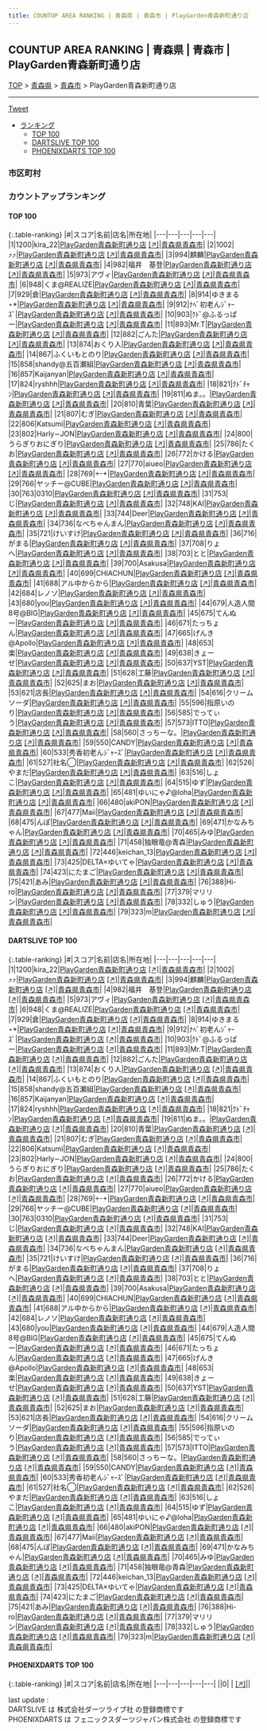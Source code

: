 ```yaml
---
title: COUNTUP AREA RANKING | 青森県 | 青森市 | PlayGarden青森新町通り店
---
```

## COUNTUP AREA RANKING | 青森県 | 青森市 | PlayGarden青森新町通り店

[TOP](/darts/rank/) > [青森県](/darts/rank/青森県/) > [青森市](/darts/rank/青森県/青森市/) > PlayGarden青森新町通り店

___

<a href="https://twitter.com/share?ref_src=twsrc%5Etfw" data-text="COUNTUP AREA RANKING | 青森県青森市PlayGarden青森新町通り店" class="twitter-share-button" data-hashtags="DARTSLIVE,PHOENIXDARTS,darts,ダーツ" data-show-count="false">Tweet</a>

* [ランキング](#カウントアップランキング)
    * [TOP 100](#top-100)
    * [DARTSLIVE TOP 100](#dartslive-top-100)
    * [PHOENIXDARTS TOP 100](#phoenixdarts-top-100)

### 市区町村

<ul>

</ul>

### カウントアップランキング

#### TOP 100



{:.table-ranking}
|#|スコア|名前|店名|所在地|
|---|---|---|---|---|
|1|1200|<span class="rank-name-dl">kira_22</span>|<a href="/darts/rank/shops/c1f8ec9eb948d15a25d56fb0e5c39bac.html">PlayGarden青森新町通り店</a> <a href="https://search.dartslive.com/jp/shop/c1f8ec9eb948d15a25d56fb0e5c39bac">[↗]</a>|<a href="/darts/rank/青森県/青森市">青森県青森市</a>|
|2|1002|<span class="rank-name-dl">⤴︎⤴︎</span>|<a href="/darts/rank/shops/c1f8ec9eb948d15a25d56fb0e5c39bac.html">PlayGarden青森新町通り店</a> <a href="https://search.dartslive.com/jp/shop/c1f8ec9eb948d15a25d56fb0e5c39bac">[↗]</a>|<a href="/darts/rank/青森県/青森市">青森県青森市</a>|
|3|994|<span class="rank-name-dl">麒麟</span>|<a href="/darts/rank/shops/c1f8ec9eb948d15a25d56fb0e5c39bac.html">PlayGarden青森新町通り店</a> <a href="https://search.dartslive.com/jp/shop/c1f8ec9eb948d15a25d56fb0e5c39bac">[↗]</a>|<a href="/darts/rank/青森県/青森市">青森県青森市</a>|
|4|982|<span class="rank-name-dl">福井　基登</span>|<a href="/darts/rank/shops/c1f8ec9eb948d15a25d56fb0e5c39bac.html">PlayGarden青森新町通り店</a> <a href="https://search.dartslive.com/jp/shop/c1f8ec9eb948d15a25d56fb0e5c39bac">[↗]</a>|<a href="/darts/rank/青森県/青森市">青森県青森市</a>|
|5|973|<span class="rank-name-dl">アヴィ</span>|<a href="/darts/rank/shops/c1f8ec9eb948d15a25d56fb0e5c39bac.html">PlayGarden青森新町通り店</a> <a href="https://search.dartslive.com/jp/shop/c1f8ec9eb948d15a25d56fb0e5c39bac">[↗]</a>|<a href="/darts/rank/青森県/青森市">青森県青森市</a>|
|6|948|<span class="rank-name-dl">くま@REALIZE</span>|<a href="/darts/rank/shops/c1f8ec9eb948d15a25d56fb0e5c39bac.html">PlayGarden青森新町通り店</a> <a href="https://search.dartslive.com/jp/shop/c1f8ec9eb948d15a25d56fb0e5c39bac">[↗]</a>|<a href="/darts/rank/青森県/青森市">青森県青森市</a>|
|7|929|<span class="rank-name-dl">倉</span>|<a href="/darts/rank/shops/c1f8ec9eb948d15a25d56fb0e5c39bac.html">PlayGarden青森新町通り店</a> <a href="https://search.dartslive.com/jp/shop/c1f8ec9eb948d15a25d56fb0e5c39bac">[↗]</a>|<a href="/darts/rank/青森県/青森市">青森県青森市</a>|
|8|914|<span class="rank-name-dl">ゆきまる⋆*</span>|<a href="/darts/rank/shops/c1f8ec9eb948d15a25d56fb0e5c39bac.html">PlayGarden青森新町通り店</a> <a href="https://search.dartslive.com/jp/shop/c1f8ec9eb948d15a25d56fb0e5c39bac">[↗]</a>|<a href="/darts/rank/青森県/青森市">青森県青森市</a>|
|9|912|<span class="rank-name-dl">ﾅﾍﾞ初老んｼﾞｬｰｽﾞ</span>|<a href="/darts/rank/shops/c1f8ec9eb948d15a25d56fb0e5c39bac.html">PlayGarden青森新町通り店</a> <a href="https://search.dartslive.com/jp/shop/c1f8ec9eb948d15a25d56fb0e5c39bac">[↗]</a>|<a href="/darts/rank/青森県/青森市">青森県青森市</a>|
|10|903|<span class="rank-name-dl">ｸﾄﾞ@ふるっぱー</span>|<a href="/darts/rank/shops/c1f8ec9eb948d15a25d56fb0e5c39bac.html">PlayGarden青森新町通り店</a> <a href="https://search.dartslive.com/jp/shop/c1f8ec9eb948d15a25d56fb0e5c39bac">[↗]</a>|<a href="/darts/rank/青森県/青森市">青森県青森市</a>|
|11|893|<span class="rank-name-dl">Mr.T</span>|<a href="/darts/rank/shops/c1f8ec9eb948d15a25d56fb0e5c39bac.html">PlayGarden青森新町通り店</a> <a href="https://search.dartslive.com/jp/shop/c1f8ec9eb948d15a25d56fb0e5c39bac">[↗]</a>|<a href="/darts/rank/青森県/青森市">青森県青森市</a>|
|12|882|<span class="rank-name-dl">ごんた</span>|<a href="/darts/rank/shops/c1f8ec9eb948d15a25d56fb0e5c39bac.html">PlayGarden青森新町通り店</a> <a href="https://search.dartslive.com/jp/shop/c1f8ec9eb948d15a25d56fb0e5c39bac">[↗]</a>|<a href="/darts/rank/青森県/青森市">青森県青森市</a>|
|13|874|<span class="rank-name-dl">おくり人</span>|<a href="/darts/rank/shops/c1f8ec9eb948d15a25d56fb0e5c39bac.html">PlayGarden青森新町通り店</a> <a href="https://search.dartslive.com/jp/shop/c1f8ec9eb948d15a25d56fb0e5c39bac">[↗]</a>|<a href="/darts/rank/青森県/青森市">青森県青森市</a>|
|14|867|<span class="rank-name-dl">ふくいもとのり</span>|<a href="/darts/rank/shops/c1f8ec9eb948d15a25d56fb0e5c39bac.html">PlayGarden青森新町通り店</a> <a href="https://search.dartslive.com/jp/shop/c1f8ec9eb948d15a25d56fb0e5c39bac">[↗]</a>|<a href="/darts/rank/青森県/青森市">青森県青森市</a>|
|15|858|<span class="rank-name-dl">shandy@五百瀬組</span>|<a href="/darts/rank/shops/c1f8ec9eb948d15a25d56fb0e5c39bac.html">PlayGarden青森新町通り店</a> <a href="https://search.dartslive.com/jp/shop/c1f8ec9eb948d15a25d56fb0e5c39bac">[↗]</a>|<a href="/darts/rank/青森県/青森市">青森県青森市</a>|
|16|857|<span class="rank-name-dl">Kaijanyan</span>|<a href="/darts/rank/shops/c1f8ec9eb948d15a25d56fb0e5c39bac.html">PlayGarden青森新町通り店</a> <a href="https://search.dartslive.com/jp/shop/c1f8ec9eb948d15a25d56fb0e5c39bac">[↗]</a>|<a href="/darts/rank/青森県/青森市">青森県青森市</a>|
|17|824|<span class="rank-name-dl">ryshhh</span>|<a href="/darts/rank/shops/c1f8ec9eb948d15a25d56fb0e5c39bac.html">PlayGarden青森新町通り店</a> <a href="https://search.dartslive.com/jp/shop/c1f8ec9eb948d15a25d56fb0e5c39bac">[↗]</a>|<a href="/darts/rank/青森県/青森市">青森県青森市</a>|
|18|821|<span class="rank-name-dl">ｸﾄﾞﾁｬﾝ</span>|<a href="/darts/rank/shops/c1f8ec9eb948d15a25d56fb0e5c39bac.html">PlayGarden青森新町通り店</a> <a href="https://search.dartslive.com/jp/shop/c1f8ec9eb948d15a25d56fb0e5c39bac">[↗]</a>|<a href="/darts/rank/青森県/青森市">青森県青森市</a>|
|19|811|<span class="rank-name-dl">ぬま。。</span>|<a href="/darts/rank/shops/c1f8ec9eb948d15a25d56fb0e5c39bac.html">PlayGarden青森新町通り店</a> <a href="https://search.dartslive.com/jp/shop/c1f8ec9eb948d15a25d56fb0e5c39bac">[↗]</a>|<a href="/darts/rank/青森県/青森市">青森県青森市</a>|
|20|810|<span class="rank-name-dl">青葉</span>|<a href="/darts/rank/shops/c1f8ec9eb948d15a25d56fb0e5c39bac.html">PlayGarden青森新町通り店</a> <a href="https://search.dartslive.com/jp/shop/c1f8ec9eb948d15a25d56fb0e5c39bac">[↗]</a>|<a href="/darts/rank/青森県/青森市">青森県青森市</a>|
|21|807|<span class="rank-name-dl">むぎ</span>|<a href="/darts/rank/shops/c1f8ec9eb948d15a25d56fb0e5c39bac.html">PlayGarden青森新町通り店</a> <a href="https://search.dartslive.com/jp/shop/c1f8ec9eb948d15a25d56fb0e5c39bac">[↗]</a>|<a href="/darts/rank/青森県/青森市">青森県青森市</a>|
|22|806|<span class="rank-name-dl">Katsumi</span>|<a href="/darts/rank/shops/c1f8ec9eb948d15a25d56fb0e5c39bac.html">PlayGarden青森新町通り店</a> <a href="https://search.dartslive.com/jp/shop/c1f8ec9eb948d15a25d56fb0e5c39bac">[↗]</a>|<a href="/darts/rank/青森県/青森市">青森県青森市</a>|
|23|802|<span class="rank-name-dl">Harly∽JON</span>|<a href="/darts/rank/shops/c1f8ec9eb948d15a25d56fb0e5c39bac.html">PlayGarden青森新町通り店</a> <a href="https://search.dartslive.com/jp/shop/c1f8ec9eb948d15a25d56fb0e5c39bac">[↗]</a>|<a href="/darts/rank/青森県/青森市">青森県青森市</a>|
|24|800|<span class="rank-name-dl">うらぎりおにぎり</span>|<a href="/darts/rank/shops/c1f8ec9eb948d15a25d56fb0e5c39bac.html">PlayGarden青森新町通り店</a> <a href="https://search.dartslive.com/jp/shop/c1f8ec9eb948d15a25d56fb0e5c39bac">[↗]</a>|<a href="/darts/rank/青森県/青森市">青森県青森市</a>|
|25|786|<span class="rank-name-dl">たくお</span>|<a href="/darts/rank/shops/c1f8ec9eb948d15a25d56fb0e5c39bac.html">PlayGarden青森新町通り店</a> <a href="https://search.dartslive.com/jp/shop/c1f8ec9eb948d15a25d56fb0e5c39bac">[↗]</a>|<a href="/darts/rank/青森県/青森市">青森県青森市</a>|
|26|772|<span class="rank-name-dl">かける</span>|<a href="/darts/rank/shops/c1f8ec9eb948d15a25d56fb0e5c39bac.html">PlayGarden青森新町通り店</a> <a href="https://search.dartslive.com/jp/shop/c1f8ec9eb948d15a25d56fb0e5c39bac">[↗]</a>|<a href="/darts/rank/青森県/青森市">青森県青森市</a>|
|27|770|<span class="rank-name-dl">aiueo</span>|<a href="/darts/rank/shops/c1f8ec9eb948d15a25d56fb0e5c39bac.html">PlayGarden青森新町通り店</a> <a href="https://search.dartslive.com/jp/shop/c1f8ec9eb948d15a25d56fb0e5c39bac">[↗]</a>|<a href="/darts/rank/青森県/青森市">青森県青森市</a>|
|28|769|<span class="rank-name-dl">+-+</span>|<a href="/darts/rank/shops/c1f8ec9eb948d15a25d56fb0e5c39bac.html">PlayGarden青森新町通り店</a> <a href="https://search.dartslive.com/jp/shop/c1f8ec9eb948d15a25d56fb0e5c39bac">[↗]</a>|<a href="/darts/rank/青森県/青森市">青森県青森市</a>|
|29|766|<span class="rank-name-dl">ヤッチー@CUBE</span>|<a href="/darts/rank/shops/c1f8ec9eb948d15a25d56fb0e5c39bac.html">PlayGarden青森新町通り店</a> <a href="https://search.dartslive.com/jp/shop/c1f8ec9eb948d15a25d56fb0e5c39bac">[↗]</a>|<a href="/darts/rank/青森県/青森市">青森県青森市</a>|
|30|763|<span class="rank-name-dl">0310</span>|<a href="/darts/rank/shops/c1f8ec9eb948d15a25d56fb0e5c39bac.html">PlayGarden青森新町通り店</a> <a href="https://search.dartslive.com/jp/shop/c1f8ec9eb948d15a25d56fb0e5c39bac">[↗]</a>|<a href="/darts/rank/青森県/青森市">青森県青森市</a>|
|31|753|<span class="rank-name-dl">じ</span>|<a href="/darts/rank/shops/c1f8ec9eb948d15a25d56fb0e5c39bac.html">PlayGarden青森新町通り店</a> <a href="https://search.dartslive.com/jp/shop/c1f8ec9eb948d15a25d56fb0e5c39bac">[↗]</a>|<a href="/darts/rank/青森県/青森市">青森県青森市</a>|
|32|748|<span class="rank-name-dl">KAI</span>|<a href="/darts/rank/shops/c1f8ec9eb948d15a25d56fb0e5c39bac.html">PlayGarden青森新町通り店</a> <a href="https://search.dartslive.com/jp/shop/c1f8ec9eb948d15a25d56fb0e5c39bac">[↗]</a>|<a href="/darts/rank/青森県/青森市">青森県青森市</a>|
|33|744|<span class="rank-name-dl">Deer</span>|<a href="/darts/rank/shops/c1f8ec9eb948d15a25d56fb0e5c39bac.html">PlayGarden青森新町通り店</a> <a href="https://search.dartslive.com/jp/shop/c1f8ec9eb948d15a25d56fb0e5c39bac">[↗]</a>|<a href="/darts/rank/青森県/青森市">青森県青森市</a>|
|34|736|<span class="rank-name-dl">なべちゃんまん</span>|<a href="/darts/rank/shops/c1f8ec9eb948d15a25d56fb0e5c39bac.html">PlayGarden青森新町通り店</a> <a href="https://search.dartslive.com/jp/shop/c1f8ec9eb948d15a25d56fb0e5c39bac">[↗]</a>|<a href="/darts/rank/青森県/青森市">青森県青森市</a>|
|35|721|<span class="rank-name-dl">けいすけ</span>|<a href="/darts/rank/shops/c1f8ec9eb948d15a25d56fb0e5c39bac.html">PlayGarden青森新町通り店</a> <a href="https://search.dartslive.com/jp/shop/c1f8ec9eb948d15a25d56fb0e5c39bac">[↗]</a>|<a href="/darts/rank/青森県/青森市">青森県青森市</a>|
|36|716|<span class="rank-name-dl">がまる</span>|<a href="/darts/rank/shops/c1f8ec9eb948d15a25d56fb0e5c39bac.html">PlayGarden青森新町通り店</a> <a href="https://search.dartslive.com/jp/shop/c1f8ec9eb948d15a25d56fb0e5c39bac">[↗]</a>|<a href="/darts/rank/青森県/青森市">青森県青森市</a>|
|37|708|<span class="rank-name-dl">りょへ</span>|<a href="/darts/rank/shops/c1f8ec9eb948d15a25d56fb0e5c39bac.html">PlayGarden青森新町通り店</a> <a href="https://search.dartslive.com/jp/shop/c1f8ec9eb948d15a25d56fb0e5c39bac">[↗]</a>|<a href="/darts/rank/青森県/青森市">青森県青森市</a>|
|38|703|<span class="rank-name-dl">とと</span>|<a href="/darts/rank/shops/c1f8ec9eb948d15a25d56fb0e5c39bac.html">PlayGarden青森新町通り店</a> <a href="https://search.dartslive.com/jp/shop/c1f8ec9eb948d15a25d56fb0e5c39bac">[↗]</a>|<a href="/darts/rank/青森県/青森市">青森県青森市</a>|
|39|700|<span class="rank-name-dl">Asakusa</span>|<a href="/darts/rank/shops/c1f8ec9eb948d15a25d56fb0e5c39bac.html">PlayGarden青森新町通り店</a> <a href="https://search.dartslive.com/jp/shop/c1f8ec9eb948d15a25d56fb0e5c39bac">[↗]</a>|<a href="/darts/rank/青森県/青森市">青森県青森市</a>|
|40|699|<span class="rank-name-dl">CHIACHUN</span>|<a href="/darts/rank/shops/c1f8ec9eb948d15a25d56fb0e5c39bac.html">PlayGarden青森新町通り店</a> <a href="https://search.dartslive.com/jp/shop/c1f8ec9eb948d15a25d56fb0e5c39bac">[↗]</a>|<a href="/darts/rank/青森県/青森市">青森県青森市</a>|
|41|688|<span class="rank-name-dl">アル中からから</span>|<a href="/darts/rank/shops/c1f8ec9eb948d15a25d56fb0e5c39bac.html">PlayGarden青森新町通り店</a> <a href="https://search.dartslive.com/jp/shop/c1f8ec9eb948d15a25d56fb0e5c39bac">[↗]</a>|<a href="/darts/rank/青森県/青森市">青森県青森市</a>|
|42|684|<span class="rank-name-dl">レノソ</span>|<a href="/darts/rank/shops/c1f8ec9eb948d15a25d56fb0e5c39bac.html">PlayGarden青森新町通り店</a> <a href="https://search.dartslive.com/jp/shop/c1f8ec9eb948d15a25d56fb0e5c39bac">[↗]</a>|<a href="/darts/rank/青森県/青森市">青森県青森市</a>|
|43|680|<span class="rank-name-dl">you</span>|<a href="/darts/rank/shops/c1f8ec9eb948d15a25d56fb0e5c39bac.html">PlayGarden青森新町通り店</a> <a href="https://search.dartslive.com/jp/shop/c1f8ec9eb948d15a25d56fb0e5c39bac">[↗]</a>|<a href="/darts/rank/青森県/青森市">青森県青森市</a>|
|44|679|<span class="rank-name-dl">人造人間8号@BIG</span>|<a href="/darts/rank/shops/c1f8ec9eb948d15a25d56fb0e5c39bac.html">PlayGarden青森新町通り店</a> <a href="https://search.dartslive.com/jp/shop/c1f8ec9eb948d15a25d56fb0e5c39bac">[↗]</a>|<a href="/darts/rank/青森県/青森市">青森県青森市</a>|
|45|675|<span class="rank-name-dl">てんぬー</span>|<a href="/darts/rank/shops/c1f8ec9eb948d15a25d56fb0e5c39bac.html">PlayGarden青森新町通り店</a> <a href="https://search.dartslive.com/jp/shop/c1f8ec9eb948d15a25d56fb0e5c39bac">[↗]</a>|<a href="/darts/rank/青森県/青森市">青森県青森市</a>|
|46|671|<span class="rank-name-dl">たっちょん</span>|<a href="/darts/rank/shops/c1f8ec9eb948d15a25d56fb0e5c39bac.html">PlayGarden青森新町通り店</a> <a href="https://search.dartslive.com/jp/shop/c1f8ec9eb948d15a25d56fb0e5c39bac">[↗]</a>|<a href="/darts/rank/青森県/青森市">青森県青森市</a>|
|47|665|<span class="rank-name-dl">げんき@Apollo</span>|<a href="/darts/rank/shops/c1f8ec9eb948d15a25d56fb0e5c39bac.html">PlayGarden青森新町通り店</a> <a href="https://search.dartslive.com/jp/shop/c1f8ec9eb948d15a25d56fb0e5c39bac">[↗]</a>|<a href="/darts/rank/青森県/青森市">青森県青森市</a>|
|48|653|<span class="rank-name-dl">楽</span>|<a href="/darts/rank/shops/c1f8ec9eb948d15a25d56fb0e5c39bac.html">PlayGarden青森新町通り店</a> <a href="https://search.dartslive.com/jp/shop/c1f8ec9eb948d15a25d56fb0e5c39bac">[↗]</a>|<a href="/darts/rank/青森県/青森市">青森県青森市</a>|
|49|638|<span class="rank-name-dl">きょーせ</span>|<a href="/darts/rank/shops/c1f8ec9eb948d15a25d56fb0e5c39bac.html">PlayGarden青森新町通り店</a> <a href="https://search.dartslive.com/jp/shop/c1f8ec9eb948d15a25d56fb0e5c39bac">[↗]</a>|<a href="/darts/rank/青森県/青森市">青森県青森市</a>|
|50|637|<span class="rank-name-dl">YST</span>|<a href="/darts/rank/shops/c1f8ec9eb948d15a25d56fb0e5c39bac.html">PlayGarden青森新町通り店</a> <a href="https://search.dartslive.com/jp/shop/c1f8ec9eb948d15a25d56fb0e5c39bac">[↗]</a>|<a href="/darts/rank/青森県/青森市">青森県青森市</a>|
|51|628|<span class="rank-name-dl">工藤</span>|<a href="/darts/rank/shops/c1f8ec9eb948d15a25d56fb0e5c39bac.html">PlayGarden青森新町通り店</a> <a href="https://search.dartslive.com/jp/shop/c1f8ec9eb948d15a25d56fb0e5c39bac">[↗]</a>|<a href="/darts/rank/青森県/青森市">青森県青森市</a>|
|52|625|<span class="rank-name-dl">まお</span>|<a href="/darts/rank/shops/c1f8ec9eb948d15a25d56fb0e5c39bac.html">PlayGarden青森新町通り店</a> <a href="https://search.dartslive.com/jp/shop/c1f8ec9eb948d15a25d56fb0e5c39bac">[↗]</a>|<a href="/darts/rank/青森県/青森市">青森県青森市</a>|
|53|621|<span class="rank-name-dl">店長</span>|<a href="/darts/rank/shops/c1f8ec9eb948d15a25d56fb0e5c39bac.html">PlayGarden青森新町通り店</a> <a href="https://search.dartslive.com/jp/shop/c1f8ec9eb948d15a25d56fb0e5c39bac">[↗]</a>|<a href="/darts/rank/青森県/青森市">青森県青森市</a>|
|54|616|<span class="rank-name-dl">クリームソーダ</span>|<a href="/darts/rank/shops/c1f8ec9eb948d15a25d56fb0e5c39bac.html">PlayGarden青森新町通り店</a> <a href="https://search.dartslive.com/jp/shop/c1f8ec9eb948d15a25d56fb0e5c39bac">[↗]</a>|<a href="/darts/rank/青森県/青森市">青森県青森市</a>|
|55|596|<span class="rank-name-dl">指原いのり</span>|<a href="/darts/rank/shops/c1f8ec9eb948d15a25d56fb0e5c39bac.html">PlayGarden青森新町通り店</a> <a href="https://search.dartslive.com/jp/shop/c1f8ec9eb948d15a25d56fb0e5c39bac">[↗]</a>|<a href="/darts/rank/青森県/青森市">青森県青森市</a>|
|56|585|<span class="rank-name-dl">でってぃう</span>|<a href="/darts/rank/shops/c1f8ec9eb948d15a25d56fb0e5c39bac.html">PlayGarden青森新町通り店</a> <a href="https://search.dartslive.com/jp/shop/c1f8ec9eb948d15a25d56fb0e5c39bac">[↗]</a>|<a href="/darts/rank/青森県/青森市">青森県青森市</a>|
|57|573|<span class="rank-name-dl">ITTO</span>|<a href="/darts/rank/shops/c1f8ec9eb948d15a25d56fb0e5c39bac.html">PlayGarden青森新町通り店</a> <a href="https://search.dartslive.com/jp/shop/c1f8ec9eb948d15a25d56fb0e5c39bac">[↗]</a>|<a href="/darts/rank/青森県/青森市">青森県青森市</a>|
|58|560|<span class="rank-name-dl">さっちーな。</span>|<a href="/darts/rank/shops/c1f8ec9eb948d15a25d56fb0e5c39bac.html">PlayGarden青森新町通り店</a> <a href="https://search.dartslive.com/jp/shop/c1f8ec9eb948d15a25d56fb0e5c39bac">[↗]</a>|<a href="/darts/rank/青森県/青森市">青森県青森市</a>|
|59|550|<span class="rank-name-dl">CANDY</span>|<a href="/darts/rank/shops/c1f8ec9eb948d15a25d56fb0e5c39bac.html">PlayGarden青森新町通り店</a> <a href="https://search.dartslive.com/jp/shop/c1f8ec9eb948d15a25d56fb0e5c39bac">[↗]</a>|<a href="/darts/rank/青森県/青森市">青森県青森市</a>|
|60|533|<span class="rank-name-dl">秀香初老んｼﾞｬｰｽﾞ</span>|<a href="/darts/rank/shops/c1f8ec9eb948d15a25d56fb0e5c39bac.html">PlayGarden青森新町通り店</a> <a href="https://search.dartslive.com/jp/shop/c1f8ec9eb948d15a25d56fb0e5c39bac">[↗]</a>|<a href="/darts/rank/青森県/青森市">青森県青森市</a>|
|61|527|<span class="rank-name-dl">社名◯</span>|<a href="/darts/rank/shops/c1f8ec9eb948d15a25d56fb0e5c39bac.html">PlayGarden青森新町通り店</a> <a href="https://search.dartslive.com/jp/shop/c1f8ec9eb948d15a25d56fb0e5c39bac">[↗]</a>|<a href="/darts/rank/青森県/青森市">青森県青森市</a>|
|62|526|<span class="rank-name-dl">やまだ</span>|<a href="/darts/rank/shops/c1f8ec9eb948d15a25d56fb0e5c39bac.html">PlayGarden青森新町通り店</a> <a href="https://search.dartslive.com/jp/shop/c1f8ec9eb948d15a25d56fb0e5c39bac">[↗]</a>|<a href="/darts/rank/青森県/青森市">青森県青森市</a>|
|63|516|<span class="rank-name-dl">しょこ</span>|<a href="/darts/rank/shops/c1f8ec9eb948d15a25d56fb0e5c39bac.html">PlayGarden青森新町通り店</a> <a href="https://search.dartslive.com/jp/shop/c1f8ec9eb948d15a25d56fb0e5c39bac">[↗]</a>|<a href="/darts/rank/青森県/青森市">青森県青森市</a>|
|64|515|<span class="rank-name-dl">ゆず</span>|<a href="/darts/rank/shops/c1f8ec9eb948d15a25d56fb0e5c39bac.html">PlayGarden青森新町通り店</a> <a href="https://search.dartslive.com/jp/shop/c1f8ec9eb948d15a25d56fb0e5c39bac">[↗]</a>|<a href="/darts/rank/青森県/青森市">青森県青森市</a>|
|65|481|<span class="rank-name-dl">ゆいにゃ♪@loha</span>|<a href="/darts/rank/shops/c1f8ec9eb948d15a25d56fb0e5c39bac.html">PlayGarden青森新町通り店</a> <a href="https://search.dartslive.com/jp/shop/c1f8ec9eb948d15a25d56fb0e5c39bac">[↗]</a>|<a href="/darts/rank/青森県/青森市">青森県青森市</a>|
|66|480|<span class="rank-name-dl">akiPON</span>|<a href="/darts/rank/shops/c1f8ec9eb948d15a25d56fb0e5c39bac.html">PlayGarden青森新町通り店</a> <a href="https://search.dartslive.com/jp/shop/c1f8ec9eb948d15a25d56fb0e5c39bac">[↗]</a>|<a href="/darts/rank/青森県/青森市">青森県青森市</a>|
|67|477|<span class="rank-name-dl">Maii</span>|<a href="/darts/rank/shops/c1f8ec9eb948d15a25d56fb0e5c39bac.html">PlayGarden青森新町通り店</a> <a href="https://search.dartslive.com/jp/shop/c1f8ec9eb948d15a25d56fb0e5c39bac">[↗]</a>|<a href="/darts/rank/青森県/青森市">青森県青森市</a>|
|68|475|<span class="rank-name-dl">んぽ</span>|<a href="/darts/rank/shops/c1f8ec9eb948d15a25d56fb0e5c39bac.html">PlayGarden青森新町通り店</a> <a href="https://search.dartslive.com/jp/shop/c1f8ec9eb948d15a25d56fb0e5c39bac">[↗]</a>|<a href="/darts/rank/青森県/青森市">青森県青森市</a>|
|69|471|<span class="rank-name-dl">かなみちゃん</span>|<a href="/darts/rank/shops/c1f8ec9eb948d15a25d56fb0e5c39bac.html">PlayGarden青森新町通り店</a> <a href="https://search.dartslive.com/jp/shop/c1f8ec9eb948d15a25d56fb0e5c39bac">[↗]</a>|<a href="/darts/rank/青森県/青森市">青森県青森市</a>|
|70|465|<span class="rank-name-dl">みゆ</span>|<a href="/darts/rank/shops/c1f8ec9eb948d15a25d56fb0e5c39bac.html">PlayGarden青森新町通り店</a> <a href="https://search.dartslive.com/jp/shop/c1f8ec9eb948d15a25d56fb0e5c39bac">[↗]</a>|<a href="/darts/rank/青森県/青森市">青森県青森市</a>|
|71|458|<span class="rank-name-dl">独眼竜@青森</span>|<a href="/darts/rank/shops/c1f8ec9eb948d15a25d56fb0e5c39bac.html">PlayGarden青森新町通り店</a> <a href="https://search.dartslive.com/jp/shop/c1f8ec9eb948d15a25d56fb0e5c39bac">[↗]</a>|<a href="/darts/rank/青森県/青森市">青森県青森市</a>|
|72|446|<span class="rank-name-dl">keichan_13</span>|<a href="/darts/rank/shops/c1f8ec9eb948d15a25d56fb0e5c39bac.html">PlayGarden青森新町通り店</a> <a href="https://search.dartslive.com/jp/shop/c1f8ec9eb948d15a25d56fb0e5c39bac">[↗]</a>|<a href="/darts/rank/青森県/青森市">青森県青森市</a>|
|73|425|<span class="rank-name-dl">DELTA×ゆいてゃ</span>|<a href="/darts/rank/shops/c1f8ec9eb948d15a25d56fb0e5c39bac.html">PlayGarden青森新町通り店</a> <a href="https://search.dartslive.com/jp/shop/c1f8ec9eb948d15a25d56fb0e5c39bac">[↗]</a>|<a href="/darts/rank/青森県/青森市">青森県青森市</a>|
|74|423|<span class="rank-name-dl">にたまご</span>|<a href="/darts/rank/shops/c1f8ec9eb948d15a25d56fb0e5c39bac.html">PlayGarden青森新町通り店</a> <a href="https://search.dartslive.com/jp/shop/c1f8ec9eb948d15a25d56fb0e5c39bac">[↗]</a>|<a href="/darts/rank/青森県/青森市">青森県青森市</a>|
|75|421|<span class="rank-name-dl">あみ</span>|<a href="/darts/rank/shops/c1f8ec9eb948d15a25d56fb0e5c39bac.html">PlayGarden青森新町通り店</a> <a href="https://search.dartslive.com/jp/shop/c1f8ec9eb948d15a25d56fb0e5c39bac">[↗]</a>|<a href="/darts/rank/青森県/青森市">青森県青森市</a>|
|76|388|<span class="rank-name-dl">Hi-ro</span>|<a href="/darts/rank/shops/c1f8ec9eb948d15a25d56fb0e5c39bac.html">PlayGarden青森新町通り店</a> <a href="https://search.dartslive.com/jp/shop/c1f8ec9eb948d15a25d56fb0e5c39bac">[↗]</a>|<a href="/darts/rank/青森県/青森市">青森県青森市</a>|
|77|379|<span class="rank-name-dl">マリリン</span>|<a href="/darts/rank/shops/c1f8ec9eb948d15a25d56fb0e5c39bac.html">PlayGarden青森新町通り店</a> <a href="https://search.dartslive.com/jp/shop/c1f8ec9eb948d15a25d56fb0e5c39bac">[↗]</a>|<a href="/darts/rank/青森県/青森市">青森県青森市</a>|
|78|332|<span class="rank-name-dl">しゅう</span>|<a href="/darts/rank/shops/c1f8ec9eb948d15a25d56fb0e5c39bac.html">PlayGarden青森新町通り店</a> <a href="https://search.dartslive.com/jp/shop/c1f8ec9eb948d15a25d56fb0e5c39bac">[↗]</a>|<a href="/darts/rank/青森県/青森市">青森県青森市</a>|
|79|323|<span class="rank-name-dl">m</span>|<a href="/darts/rank/shops/c1f8ec9eb948d15a25d56fb0e5c39bac.html">PlayGarden青森新町通り店</a> <a href="https://search.dartslive.com/jp/shop/c1f8ec9eb948d15a25d56fb0e5c39bac">[↗]</a>|<a href="/darts/rank/青森県/青森市">青森県青森市</a>|


#### DARTSLIVE TOP 100



{:.table-ranking}
|#|スコア|名前|店名|所在地|
|---|---|---|---|---|
|1|1200|<span class="rank-name-dl">kira_22</span>|<a href="/darts/rank/shops/c1f8ec9eb948d15a25d56fb0e5c39bac.html">PlayGarden青森新町通り店</a> <a href="https://search.dartslive.com/jp/shop/c1f8ec9eb948d15a25d56fb0e5c39bac">[↗]</a>|<a href="/darts/rank/青森県/青森市">青森県青森市</a>|
|2|1002|<span class="rank-name-dl">⤴︎⤴︎</span>|<a href="/darts/rank/shops/c1f8ec9eb948d15a25d56fb0e5c39bac.html">PlayGarden青森新町通り店</a> <a href="https://search.dartslive.com/jp/shop/c1f8ec9eb948d15a25d56fb0e5c39bac">[↗]</a>|<a href="/darts/rank/青森県/青森市">青森県青森市</a>|
|3|994|<span class="rank-name-dl">麒麟</span>|<a href="/darts/rank/shops/c1f8ec9eb948d15a25d56fb0e5c39bac.html">PlayGarden青森新町通り店</a> <a href="https://search.dartslive.com/jp/shop/c1f8ec9eb948d15a25d56fb0e5c39bac">[↗]</a>|<a href="/darts/rank/青森県/青森市">青森県青森市</a>|
|4|982|<span class="rank-name-dl">福井　基登</span>|<a href="/darts/rank/shops/c1f8ec9eb948d15a25d56fb0e5c39bac.html">PlayGarden青森新町通り店</a> <a href="https://search.dartslive.com/jp/shop/c1f8ec9eb948d15a25d56fb0e5c39bac">[↗]</a>|<a href="/darts/rank/青森県/青森市">青森県青森市</a>|
|5|973|<span class="rank-name-dl">アヴィ</span>|<a href="/darts/rank/shops/c1f8ec9eb948d15a25d56fb0e5c39bac.html">PlayGarden青森新町通り店</a> <a href="https://search.dartslive.com/jp/shop/c1f8ec9eb948d15a25d56fb0e5c39bac">[↗]</a>|<a href="/darts/rank/青森県/青森市">青森県青森市</a>|
|6|948|<span class="rank-name-dl">くま@REALIZE</span>|<a href="/darts/rank/shops/c1f8ec9eb948d15a25d56fb0e5c39bac.html">PlayGarden青森新町通り店</a> <a href="https://search.dartslive.com/jp/shop/c1f8ec9eb948d15a25d56fb0e5c39bac">[↗]</a>|<a href="/darts/rank/青森県/青森市">青森県青森市</a>|
|7|929|<span class="rank-name-dl">倉</span>|<a href="/darts/rank/shops/c1f8ec9eb948d15a25d56fb0e5c39bac.html">PlayGarden青森新町通り店</a> <a href="https://search.dartslive.com/jp/shop/c1f8ec9eb948d15a25d56fb0e5c39bac">[↗]</a>|<a href="/darts/rank/青森県/青森市">青森県青森市</a>|
|8|914|<span class="rank-name-dl">ゆきまる⋆*</span>|<a href="/darts/rank/shops/c1f8ec9eb948d15a25d56fb0e5c39bac.html">PlayGarden青森新町通り店</a> <a href="https://search.dartslive.com/jp/shop/c1f8ec9eb948d15a25d56fb0e5c39bac">[↗]</a>|<a href="/darts/rank/青森県/青森市">青森県青森市</a>|
|9|912|<span class="rank-name-dl">ﾅﾍﾞ初老んｼﾞｬｰｽﾞ</span>|<a href="/darts/rank/shops/c1f8ec9eb948d15a25d56fb0e5c39bac.html">PlayGarden青森新町通り店</a> <a href="https://search.dartslive.com/jp/shop/c1f8ec9eb948d15a25d56fb0e5c39bac">[↗]</a>|<a href="/darts/rank/青森県/青森市">青森県青森市</a>|
|10|903|<span class="rank-name-dl">ｸﾄﾞ@ふるっぱー</span>|<a href="/darts/rank/shops/c1f8ec9eb948d15a25d56fb0e5c39bac.html">PlayGarden青森新町通り店</a> <a href="https://search.dartslive.com/jp/shop/c1f8ec9eb948d15a25d56fb0e5c39bac">[↗]</a>|<a href="/darts/rank/青森県/青森市">青森県青森市</a>|
|11|893|<span class="rank-name-dl">Mr.T</span>|<a href="/darts/rank/shops/c1f8ec9eb948d15a25d56fb0e5c39bac.html">PlayGarden青森新町通り店</a> <a href="https://search.dartslive.com/jp/shop/c1f8ec9eb948d15a25d56fb0e5c39bac">[↗]</a>|<a href="/darts/rank/青森県/青森市">青森県青森市</a>|
|12|882|<span class="rank-name-dl">ごんた</span>|<a href="/darts/rank/shops/c1f8ec9eb948d15a25d56fb0e5c39bac.html">PlayGarden青森新町通り店</a> <a href="https://search.dartslive.com/jp/shop/c1f8ec9eb948d15a25d56fb0e5c39bac">[↗]</a>|<a href="/darts/rank/青森県/青森市">青森県青森市</a>|
|13|874|<span class="rank-name-dl">おくり人</span>|<a href="/darts/rank/shops/c1f8ec9eb948d15a25d56fb0e5c39bac.html">PlayGarden青森新町通り店</a> <a href="https://search.dartslive.com/jp/shop/c1f8ec9eb948d15a25d56fb0e5c39bac">[↗]</a>|<a href="/darts/rank/青森県/青森市">青森県青森市</a>|
|14|867|<span class="rank-name-dl">ふくいもとのり</span>|<a href="/darts/rank/shops/c1f8ec9eb948d15a25d56fb0e5c39bac.html">PlayGarden青森新町通り店</a> <a href="https://search.dartslive.com/jp/shop/c1f8ec9eb948d15a25d56fb0e5c39bac">[↗]</a>|<a href="/darts/rank/青森県/青森市">青森県青森市</a>|
|15|858|<span class="rank-name-dl">shandy@五百瀬組</span>|<a href="/darts/rank/shops/c1f8ec9eb948d15a25d56fb0e5c39bac.html">PlayGarden青森新町通り店</a> <a href="https://search.dartslive.com/jp/shop/c1f8ec9eb948d15a25d56fb0e5c39bac">[↗]</a>|<a href="/darts/rank/青森県/青森市">青森県青森市</a>|
|16|857|<span class="rank-name-dl">Kaijanyan</span>|<a href="/darts/rank/shops/c1f8ec9eb948d15a25d56fb0e5c39bac.html">PlayGarden青森新町通り店</a> <a href="https://search.dartslive.com/jp/shop/c1f8ec9eb948d15a25d56fb0e5c39bac">[↗]</a>|<a href="/darts/rank/青森県/青森市">青森県青森市</a>|
|17|824|<span class="rank-name-dl">ryshhh</span>|<a href="/darts/rank/shops/c1f8ec9eb948d15a25d56fb0e5c39bac.html">PlayGarden青森新町通り店</a> <a href="https://search.dartslive.com/jp/shop/c1f8ec9eb948d15a25d56fb0e5c39bac">[↗]</a>|<a href="/darts/rank/青森県/青森市">青森県青森市</a>|
|18|821|<span class="rank-name-dl">ｸﾄﾞﾁｬﾝ</span>|<a href="/darts/rank/shops/c1f8ec9eb948d15a25d56fb0e5c39bac.html">PlayGarden青森新町通り店</a> <a href="https://search.dartslive.com/jp/shop/c1f8ec9eb948d15a25d56fb0e5c39bac">[↗]</a>|<a href="/darts/rank/青森県/青森市">青森県青森市</a>|
|19|811|<span class="rank-name-dl">ぬま。。</span>|<a href="/darts/rank/shops/c1f8ec9eb948d15a25d56fb0e5c39bac.html">PlayGarden青森新町通り店</a> <a href="https://search.dartslive.com/jp/shop/c1f8ec9eb948d15a25d56fb0e5c39bac">[↗]</a>|<a href="/darts/rank/青森県/青森市">青森県青森市</a>|
|20|810|<span class="rank-name-dl">青葉</span>|<a href="/darts/rank/shops/c1f8ec9eb948d15a25d56fb0e5c39bac.html">PlayGarden青森新町通り店</a> <a href="https://search.dartslive.com/jp/shop/c1f8ec9eb948d15a25d56fb0e5c39bac">[↗]</a>|<a href="/darts/rank/青森県/青森市">青森県青森市</a>|
|21|807|<span class="rank-name-dl">むぎ</span>|<a href="/darts/rank/shops/c1f8ec9eb948d15a25d56fb0e5c39bac.html">PlayGarden青森新町通り店</a> <a href="https://search.dartslive.com/jp/shop/c1f8ec9eb948d15a25d56fb0e5c39bac">[↗]</a>|<a href="/darts/rank/青森県/青森市">青森県青森市</a>|
|22|806|<span class="rank-name-dl">Katsumi</span>|<a href="/darts/rank/shops/c1f8ec9eb948d15a25d56fb0e5c39bac.html">PlayGarden青森新町通り店</a> <a href="https://search.dartslive.com/jp/shop/c1f8ec9eb948d15a25d56fb0e5c39bac">[↗]</a>|<a href="/darts/rank/青森県/青森市">青森県青森市</a>|
|23|802|<span class="rank-name-dl">Harly∽JON</span>|<a href="/darts/rank/shops/c1f8ec9eb948d15a25d56fb0e5c39bac.html">PlayGarden青森新町通り店</a> <a href="https://search.dartslive.com/jp/shop/c1f8ec9eb948d15a25d56fb0e5c39bac">[↗]</a>|<a href="/darts/rank/青森県/青森市">青森県青森市</a>|
|24|800|<span class="rank-name-dl">うらぎりおにぎり</span>|<a href="/darts/rank/shops/c1f8ec9eb948d15a25d56fb0e5c39bac.html">PlayGarden青森新町通り店</a> <a href="https://search.dartslive.com/jp/shop/c1f8ec9eb948d15a25d56fb0e5c39bac">[↗]</a>|<a href="/darts/rank/青森県/青森市">青森県青森市</a>|
|25|786|<span class="rank-name-dl">たくお</span>|<a href="/darts/rank/shops/c1f8ec9eb948d15a25d56fb0e5c39bac.html">PlayGarden青森新町通り店</a> <a href="https://search.dartslive.com/jp/shop/c1f8ec9eb948d15a25d56fb0e5c39bac">[↗]</a>|<a href="/darts/rank/青森県/青森市">青森県青森市</a>|
|26|772|<span class="rank-name-dl">かける</span>|<a href="/darts/rank/shops/c1f8ec9eb948d15a25d56fb0e5c39bac.html">PlayGarden青森新町通り店</a> <a href="https://search.dartslive.com/jp/shop/c1f8ec9eb948d15a25d56fb0e5c39bac">[↗]</a>|<a href="/darts/rank/青森県/青森市">青森県青森市</a>|
|27|770|<span class="rank-name-dl">aiueo</span>|<a href="/darts/rank/shops/c1f8ec9eb948d15a25d56fb0e5c39bac.html">PlayGarden青森新町通り店</a> <a href="https://search.dartslive.com/jp/shop/c1f8ec9eb948d15a25d56fb0e5c39bac">[↗]</a>|<a href="/darts/rank/青森県/青森市">青森県青森市</a>|
|28|769|<span class="rank-name-dl">+-+</span>|<a href="/darts/rank/shops/c1f8ec9eb948d15a25d56fb0e5c39bac.html">PlayGarden青森新町通り店</a> <a href="https://search.dartslive.com/jp/shop/c1f8ec9eb948d15a25d56fb0e5c39bac">[↗]</a>|<a href="/darts/rank/青森県/青森市">青森県青森市</a>|
|29|766|<span class="rank-name-dl">ヤッチー@CUBE</span>|<a href="/darts/rank/shops/c1f8ec9eb948d15a25d56fb0e5c39bac.html">PlayGarden青森新町通り店</a> <a href="https://search.dartslive.com/jp/shop/c1f8ec9eb948d15a25d56fb0e5c39bac">[↗]</a>|<a href="/darts/rank/青森県/青森市">青森県青森市</a>|
|30|763|<span class="rank-name-dl">0310</span>|<a href="/darts/rank/shops/c1f8ec9eb948d15a25d56fb0e5c39bac.html">PlayGarden青森新町通り店</a> <a href="https://search.dartslive.com/jp/shop/c1f8ec9eb948d15a25d56fb0e5c39bac">[↗]</a>|<a href="/darts/rank/青森県/青森市">青森県青森市</a>|
|31|753|<span class="rank-name-dl">じ</span>|<a href="/darts/rank/shops/c1f8ec9eb948d15a25d56fb0e5c39bac.html">PlayGarden青森新町通り店</a> <a href="https://search.dartslive.com/jp/shop/c1f8ec9eb948d15a25d56fb0e5c39bac">[↗]</a>|<a href="/darts/rank/青森県/青森市">青森県青森市</a>|
|32|748|<span class="rank-name-dl">KAI</span>|<a href="/darts/rank/shops/c1f8ec9eb948d15a25d56fb0e5c39bac.html">PlayGarden青森新町通り店</a> <a href="https://search.dartslive.com/jp/shop/c1f8ec9eb948d15a25d56fb0e5c39bac">[↗]</a>|<a href="/darts/rank/青森県/青森市">青森県青森市</a>|
|33|744|<span class="rank-name-dl">Deer</span>|<a href="/darts/rank/shops/c1f8ec9eb948d15a25d56fb0e5c39bac.html">PlayGarden青森新町通り店</a> <a href="https://search.dartslive.com/jp/shop/c1f8ec9eb948d15a25d56fb0e5c39bac">[↗]</a>|<a href="/darts/rank/青森県/青森市">青森県青森市</a>|
|34|736|<span class="rank-name-dl">なべちゃんまん</span>|<a href="/darts/rank/shops/c1f8ec9eb948d15a25d56fb0e5c39bac.html">PlayGarden青森新町通り店</a> <a href="https://search.dartslive.com/jp/shop/c1f8ec9eb948d15a25d56fb0e5c39bac">[↗]</a>|<a href="/darts/rank/青森県/青森市">青森県青森市</a>|
|35|721|<span class="rank-name-dl">けいすけ</span>|<a href="/darts/rank/shops/c1f8ec9eb948d15a25d56fb0e5c39bac.html">PlayGarden青森新町通り店</a> <a href="https://search.dartslive.com/jp/shop/c1f8ec9eb948d15a25d56fb0e5c39bac">[↗]</a>|<a href="/darts/rank/青森県/青森市">青森県青森市</a>|
|36|716|<span class="rank-name-dl">がまる</span>|<a href="/darts/rank/shops/c1f8ec9eb948d15a25d56fb0e5c39bac.html">PlayGarden青森新町通り店</a> <a href="https://search.dartslive.com/jp/shop/c1f8ec9eb948d15a25d56fb0e5c39bac">[↗]</a>|<a href="/darts/rank/青森県/青森市">青森県青森市</a>|
|37|708|<span class="rank-name-dl">りょへ</span>|<a href="/darts/rank/shops/c1f8ec9eb948d15a25d56fb0e5c39bac.html">PlayGarden青森新町通り店</a> <a href="https://search.dartslive.com/jp/shop/c1f8ec9eb948d15a25d56fb0e5c39bac">[↗]</a>|<a href="/darts/rank/青森県/青森市">青森県青森市</a>|
|38|703|<span class="rank-name-dl">とと</span>|<a href="/darts/rank/shops/c1f8ec9eb948d15a25d56fb0e5c39bac.html">PlayGarden青森新町通り店</a> <a href="https://search.dartslive.com/jp/shop/c1f8ec9eb948d15a25d56fb0e5c39bac">[↗]</a>|<a href="/darts/rank/青森県/青森市">青森県青森市</a>|
|39|700|<span class="rank-name-dl">Asakusa</span>|<a href="/darts/rank/shops/c1f8ec9eb948d15a25d56fb0e5c39bac.html">PlayGarden青森新町通り店</a> <a href="https://search.dartslive.com/jp/shop/c1f8ec9eb948d15a25d56fb0e5c39bac">[↗]</a>|<a href="/darts/rank/青森県/青森市">青森県青森市</a>|
|40|699|<span class="rank-name-dl">CHIACHUN</span>|<a href="/darts/rank/shops/c1f8ec9eb948d15a25d56fb0e5c39bac.html">PlayGarden青森新町通り店</a> <a href="https://search.dartslive.com/jp/shop/c1f8ec9eb948d15a25d56fb0e5c39bac">[↗]</a>|<a href="/darts/rank/青森県/青森市">青森県青森市</a>|
|41|688|<span class="rank-name-dl">アル中からから</span>|<a href="/darts/rank/shops/c1f8ec9eb948d15a25d56fb0e5c39bac.html">PlayGarden青森新町通り店</a> <a href="https://search.dartslive.com/jp/shop/c1f8ec9eb948d15a25d56fb0e5c39bac">[↗]</a>|<a href="/darts/rank/青森県/青森市">青森県青森市</a>|
|42|684|<span class="rank-name-dl">レノソ</span>|<a href="/darts/rank/shops/c1f8ec9eb948d15a25d56fb0e5c39bac.html">PlayGarden青森新町通り店</a> <a href="https://search.dartslive.com/jp/shop/c1f8ec9eb948d15a25d56fb0e5c39bac">[↗]</a>|<a href="/darts/rank/青森県/青森市">青森県青森市</a>|
|43|680|<span class="rank-name-dl">you</span>|<a href="/darts/rank/shops/c1f8ec9eb948d15a25d56fb0e5c39bac.html">PlayGarden青森新町通り店</a> <a href="https://search.dartslive.com/jp/shop/c1f8ec9eb948d15a25d56fb0e5c39bac">[↗]</a>|<a href="/darts/rank/青森県/青森市">青森県青森市</a>|
|44|679|<span class="rank-name-dl">人造人間8号@BIG</span>|<a href="/darts/rank/shops/c1f8ec9eb948d15a25d56fb0e5c39bac.html">PlayGarden青森新町通り店</a> <a href="https://search.dartslive.com/jp/shop/c1f8ec9eb948d15a25d56fb0e5c39bac">[↗]</a>|<a href="/darts/rank/青森県/青森市">青森県青森市</a>|
|45|675|<span class="rank-name-dl">てんぬー</span>|<a href="/darts/rank/shops/c1f8ec9eb948d15a25d56fb0e5c39bac.html">PlayGarden青森新町通り店</a> <a href="https://search.dartslive.com/jp/shop/c1f8ec9eb948d15a25d56fb0e5c39bac">[↗]</a>|<a href="/darts/rank/青森県/青森市">青森県青森市</a>|
|46|671|<span class="rank-name-dl">たっちょん</span>|<a href="/darts/rank/shops/c1f8ec9eb948d15a25d56fb0e5c39bac.html">PlayGarden青森新町通り店</a> <a href="https://search.dartslive.com/jp/shop/c1f8ec9eb948d15a25d56fb0e5c39bac">[↗]</a>|<a href="/darts/rank/青森県/青森市">青森県青森市</a>|
|47|665|<span class="rank-name-dl">げんき@Apollo</span>|<a href="/darts/rank/shops/c1f8ec9eb948d15a25d56fb0e5c39bac.html">PlayGarden青森新町通り店</a> <a href="https://search.dartslive.com/jp/shop/c1f8ec9eb948d15a25d56fb0e5c39bac">[↗]</a>|<a href="/darts/rank/青森県/青森市">青森県青森市</a>|
|48|653|<span class="rank-name-dl">楽</span>|<a href="/darts/rank/shops/c1f8ec9eb948d15a25d56fb0e5c39bac.html">PlayGarden青森新町通り店</a> <a href="https://search.dartslive.com/jp/shop/c1f8ec9eb948d15a25d56fb0e5c39bac">[↗]</a>|<a href="/darts/rank/青森県/青森市">青森県青森市</a>|
|49|638|<span class="rank-name-dl">きょーせ</span>|<a href="/darts/rank/shops/c1f8ec9eb948d15a25d56fb0e5c39bac.html">PlayGarden青森新町通り店</a> <a href="https://search.dartslive.com/jp/shop/c1f8ec9eb948d15a25d56fb0e5c39bac">[↗]</a>|<a href="/darts/rank/青森県/青森市">青森県青森市</a>|
|50|637|<span class="rank-name-dl">YST</span>|<a href="/darts/rank/shops/c1f8ec9eb948d15a25d56fb0e5c39bac.html">PlayGarden青森新町通り店</a> <a href="https://search.dartslive.com/jp/shop/c1f8ec9eb948d15a25d56fb0e5c39bac">[↗]</a>|<a href="/darts/rank/青森県/青森市">青森県青森市</a>|
|51|628|<span class="rank-name-dl">工藤</span>|<a href="/darts/rank/shops/c1f8ec9eb948d15a25d56fb0e5c39bac.html">PlayGarden青森新町通り店</a> <a href="https://search.dartslive.com/jp/shop/c1f8ec9eb948d15a25d56fb0e5c39bac">[↗]</a>|<a href="/darts/rank/青森県/青森市">青森県青森市</a>|
|52|625|<span class="rank-name-dl">まお</span>|<a href="/darts/rank/shops/c1f8ec9eb948d15a25d56fb0e5c39bac.html">PlayGarden青森新町通り店</a> <a href="https://search.dartslive.com/jp/shop/c1f8ec9eb948d15a25d56fb0e5c39bac">[↗]</a>|<a href="/darts/rank/青森県/青森市">青森県青森市</a>|
|53|621|<span class="rank-name-dl">店長</span>|<a href="/darts/rank/shops/c1f8ec9eb948d15a25d56fb0e5c39bac.html">PlayGarden青森新町通り店</a> <a href="https://search.dartslive.com/jp/shop/c1f8ec9eb948d15a25d56fb0e5c39bac">[↗]</a>|<a href="/darts/rank/青森県/青森市">青森県青森市</a>|
|54|616|<span class="rank-name-dl">クリームソーダ</span>|<a href="/darts/rank/shops/c1f8ec9eb948d15a25d56fb0e5c39bac.html">PlayGarden青森新町通り店</a> <a href="https://search.dartslive.com/jp/shop/c1f8ec9eb948d15a25d56fb0e5c39bac">[↗]</a>|<a href="/darts/rank/青森県/青森市">青森県青森市</a>|
|55|596|<span class="rank-name-dl">指原いのり</span>|<a href="/darts/rank/shops/c1f8ec9eb948d15a25d56fb0e5c39bac.html">PlayGarden青森新町通り店</a> <a href="https://search.dartslive.com/jp/shop/c1f8ec9eb948d15a25d56fb0e5c39bac">[↗]</a>|<a href="/darts/rank/青森県/青森市">青森県青森市</a>|
|56|585|<span class="rank-name-dl">でってぃう</span>|<a href="/darts/rank/shops/c1f8ec9eb948d15a25d56fb0e5c39bac.html">PlayGarden青森新町通り店</a> <a href="https://search.dartslive.com/jp/shop/c1f8ec9eb948d15a25d56fb0e5c39bac">[↗]</a>|<a href="/darts/rank/青森県/青森市">青森県青森市</a>|
|57|573|<span class="rank-name-dl">ITTO</span>|<a href="/darts/rank/shops/c1f8ec9eb948d15a25d56fb0e5c39bac.html">PlayGarden青森新町通り店</a> <a href="https://search.dartslive.com/jp/shop/c1f8ec9eb948d15a25d56fb0e5c39bac">[↗]</a>|<a href="/darts/rank/青森県/青森市">青森県青森市</a>|
|58|560|<span class="rank-name-dl">さっちーな。</span>|<a href="/darts/rank/shops/c1f8ec9eb948d15a25d56fb0e5c39bac.html">PlayGarden青森新町通り店</a> <a href="https://search.dartslive.com/jp/shop/c1f8ec9eb948d15a25d56fb0e5c39bac">[↗]</a>|<a href="/darts/rank/青森県/青森市">青森県青森市</a>|
|59|550|<span class="rank-name-dl">CANDY</span>|<a href="/darts/rank/shops/c1f8ec9eb948d15a25d56fb0e5c39bac.html">PlayGarden青森新町通り店</a> <a href="https://search.dartslive.com/jp/shop/c1f8ec9eb948d15a25d56fb0e5c39bac">[↗]</a>|<a href="/darts/rank/青森県/青森市">青森県青森市</a>|
|60|533|<span class="rank-name-dl">秀香初老んｼﾞｬｰｽﾞ</span>|<a href="/darts/rank/shops/c1f8ec9eb948d15a25d56fb0e5c39bac.html">PlayGarden青森新町通り店</a> <a href="https://search.dartslive.com/jp/shop/c1f8ec9eb948d15a25d56fb0e5c39bac">[↗]</a>|<a href="/darts/rank/青森県/青森市">青森県青森市</a>|
|61|527|<span class="rank-name-dl">社名◯</span>|<a href="/darts/rank/shops/c1f8ec9eb948d15a25d56fb0e5c39bac.html">PlayGarden青森新町通り店</a> <a href="https://search.dartslive.com/jp/shop/c1f8ec9eb948d15a25d56fb0e5c39bac">[↗]</a>|<a href="/darts/rank/青森県/青森市">青森県青森市</a>|
|62|526|<span class="rank-name-dl">やまだ</span>|<a href="/darts/rank/shops/c1f8ec9eb948d15a25d56fb0e5c39bac.html">PlayGarden青森新町通り店</a> <a href="https://search.dartslive.com/jp/shop/c1f8ec9eb948d15a25d56fb0e5c39bac">[↗]</a>|<a href="/darts/rank/青森県/青森市">青森県青森市</a>|
|63|516|<span class="rank-name-dl">しょこ</span>|<a href="/darts/rank/shops/c1f8ec9eb948d15a25d56fb0e5c39bac.html">PlayGarden青森新町通り店</a> <a href="https://search.dartslive.com/jp/shop/c1f8ec9eb948d15a25d56fb0e5c39bac">[↗]</a>|<a href="/darts/rank/青森県/青森市">青森県青森市</a>|
|64|515|<span class="rank-name-dl">ゆず</span>|<a href="/darts/rank/shops/c1f8ec9eb948d15a25d56fb0e5c39bac.html">PlayGarden青森新町通り店</a> <a href="https://search.dartslive.com/jp/shop/c1f8ec9eb948d15a25d56fb0e5c39bac">[↗]</a>|<a href="/darts/rank/青森県/青森市">青森県青森市</a>|
|65|481|<span class="rank-name-dl">ゆいにゃ♪@loha</span>|<a href="/darts/rank/shops/c1f8ec9eb948d15a25d56fb0e5c39bac.html">PlayGarden青森新町通り店</a> <a href="https://search.dartslive.com/jp/shop/c1f8ec9eb948d15a25d56fb0e5c39bac">[↗]</a>|<a href="/darts/rank/青森県/青森市">青森県青森市</a>|
|66|480|<span class="rank-name-dl">akiPON</span>|<a href="/darts/rank/shops/c1f8ec9eb948d15a25d56fb0e5c39bac.html">PlayGarden青森新町通り店</a> <a href="https://search.dartslive.com/jp/shop/c1f8ec9eb948d15a25d56fb0e5c39bac">[↗]</a>|<a href="/darts/rank/青森県/青森市">青森県青森市</a>|
|67|477|<span class="rank-name-dl">Maii</span>|<a href="/darts/rank/shops/c1f8ec9eb948d15a25d56fb0e5c39bac.html">PlayGarden青森新町通り店</a> <a href="https://search.dartslive.com/jp/shop/c1f8ec9eb948d15a25d56fb0e5c39bac">[↗]</a>|<a href="/darts/rank/青森県/青森市">青森県青森市</a>|
|68|475|<span class="rank-name-dl">んぽ</span>|<a href="/darts/rank/shops/c1f8ec9eb948d15a25d56fb0e5c39bac.html">PlayGarden青森新町通り店</a> <a href="https://search.dartslive.com/jp/shop/c1f8ec9eb948d15a25d56fb0e5c39bac">[↗]</a>|<a href="/darts/rank/青森県/青森市">青森県青森市</a>|
|69|471|<span class="rank-name-dl">かなみちゃん</span>|<a href="/darts/rank/shops/c1f8ec9eb948d15a25d56fb0e5c39bac.html">PlayGarden青森新町通り店</a> <a href="https://search.dartslive.com/jp/shop/c1f8ec9eb948d15a25d56fb0e5c39bac">[↗]</a>|<a href="/darts/rank/青森県/青森市">青森県青森市</a>|
|70|465|<span class="rank-name-dl">みゆ</span>|<a href="/darts/rank/shops/c1f8ec9eb948d15a25d56fb0e5c39bac.html">PlayGarden青森新町通り店</a> <a href="https://search.dartslive.com/jp/shop/c1f8ec9eb948d15a25d56fb0e5c39bac">[↗]</a>|<a href="/darts/rank/青森県/青森市">青森県青森市</a>|
|71|458|<span class="rank-name-dl">独眼竜@青森</span>|<a href="/darts/rank/shops/c1f8ec9eb948d15a25d56fb0e5c39bac.html">PlayGarden青森新町通り店</a> <a href="https://search.dartslive.com/jp/shop/c1f8ec9eb948d15a25d56fb0e5c39bac">[↗]</a>|<a href="/darts/rank/青森県/青森市">青森県青森市</a>|
|72|446|<span class="rank-name-dl">keichan_13</span>|<a href="/darts/rank/shops/c1f8ec9eb948d15a25d56fb0e5c39bac.html">PlayGarden青森新町通り店</a> <a href="https://search.dartslive.com/jp/shop/c1f8ec9eb948d15a25d56fb0e5c39bac">[↗]</a>|<a href="/darts/rank/青森県/青森市">青森県青森市</a>|
|73|425|<span class="rank-name-dl">DELTA×ゆいてゃ</span>|<a href="/darts/rank/shops/c1f8ec9eb948d15a25d56fb0e5c39bac.html">PlayGarden青森新町通り店</a> <a href="https://search.dartslive.com/jp/shop/c1f8ec9eb948d15a25d56fb0e5c39bac">[↗]</a>|<a href="/darts/rank/青森県/青森市">青森県青森市</a>|
|74|423|<span class="rank-name-dl">にたまご</span>|<a href="/darts/rank/shops/c1f8ec9eb948d15a25d56fb0e5c39bac.html">PlayGarden青森新町通り店</a> <a href="https://search.dartslive.com/jp/shop/c1f8ec9eb948d15a25d56fb0e5c39bac">[↗]</a>|<a href="/darts/rank/青森県/青森市">青森県青森市</a>|
|75|421|<span class="rank-name-dl">あみ</span>|<a href="/darts/rank/shops/c1f8ec9eb948d15a25d56fb0e5c39bac.html">PlayGarden青森新町通り店</a> <a href="https://search.dartslive.com/jp/shop/c1f8ec9eb948d15a25d56fb0e5c39bac">[↗]</a>|<a href="/darts/rank/青森県/青森市">青森県青森市</a>|
|76|388|<span class="rank-name-dl">Hi-ro</span>|<a href="/darts/rank/shops/c1f8ec9eb948d15a25d56fb0e5c39bac.html">PlayGarden青森新町通り店</a> <a href="https://search.dartslive.com/jp/shop/c1f8ec9eb948d15a25d56fb0e5c39bac">[↗]</a>|<a href="/darts/rank/青森県/青森市">青森県青森市</a>|
|77|379|<span class="rank-name-dl">マリリン</span>|<a href="/darts/rank/shops/c1f8ec9eb948d15a25d56fb0e5c39bac.html">PlayGarden青森新町通り店</a> <a href="https://search.dartslive.com/jp/shop/c1f8ec9eb948d15a25d56fb0e5c39bac">[↗]</a>|<a href="/darts/rank/青森県/青森市">青森県青森市</a>|
|78|332|<span class="rank-name-dl">しゅう</span>|<a href="/darts/rank/shops/c1f8ec9eb948d15a25d56fb0e5c39bac.html">PlayGarden青森新町通り店</a> <a href="https://search.dartslive.com/jp/shop/c1f8ec9eb948d15a25d56fb0e5c39bac">[↗]</a>|<a href="/darts/rank/青森県/青森市">青森県青森市</a>|
|79|323|<span class="rank-name-dl">m</span>|<a href="/darts/rank/shops/c1f8ec9eb948d15a25d56fb0e5c39bac.html">PlayGarden青森新町通り店</a> <a href="https://search.dartslive.com/jp/shop/c1f8ec9eb948d15a25d56fb0e5c39bac">[↗]</a>|<a href="/darts/rank/青森県/青森市">青森県青森市</a>|


#### PHOENIXDARTS TOP 100



{:.table-ranking}
|#|スコア|名前|店名|所在地|
|---|---|---|---|---|
||0|<span class="rank-name-dl"> </span>|<a href="/darts/rank/shops/.html"></a> <a href="">[↗]</a>|<a href="/darts/rank//"></a>|


<div class="footer border-top border-gray-light mt-5 pt-3 text-right text-gray">
    last update : <span style="font-weight: italic" id="foot_last_modified"></span><br />
    DARTSLIVE は 株式会社ダーツライブ社 の登録商標です<br />
    PHOENIXDARTS は フェニックスダーツジャパン株式会社 の登録商標です<br />
</div>

<script src="https://cdnjs.cloudflare.com/ajax/libs/jquery.tablesorter/2.31.3/js/jquery.tablesorter.min.js" integrity="sha512-qzgd5cYSZcosqpzpn7zF2ZId8f/8CHmFKZ8j7mU4OUXTNRd5g+ZHBPsgKEwoqxCtdQvExE5LprwwPAgoicguNg==" crossorigin="anonymous" referrerpolicy="no-referrer"></script>
<link rel="stylesheet" href="https://cdnjs.cloudflare.com/ajax/libs/jquery.tablesorter/2.31.3/css/theme.default.min.css" integrity="sha512-wghhOJkjQX0Lh3NSWvNKeZ0ZpNn+SPVXX1Qyc9OCaogADktxrBiBdKGDoqVUOyhStvMBmJQ8ZdMHiR3wuEq8+w==" crossorigin="anonymous" referrerpolicy="no-referrer" />
<script>
$(function() {
    $(".table-ranking").tablesorter({sortList:[[0, 0]]});
    $("#foot_last_modified").text(formatDate(new Date(document.lastModified), 'yyyy-MM-dd HH:mm:ss'));
});
</script>

<script async src="https://platform.twitter.com/widgets.js" charset="utf-8"></script>